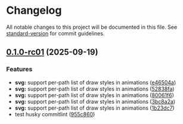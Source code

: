 # Changelog

All notable changes to this project will be documented in this file. See [standard-version](https://github.com/conventional-changelog/standard-version) for commit guidelines.

## [0.1.0-rc01](https://github.com/dEviLb0/ComposeAnimFX/compare/v0.1.0-alpha...v0.1.0-rc01) (2025-09-19)


### Features

* **svg:** support per-path list of draw styles in animations ([e46504a](https://github.com/dEviLb0/ComposeAnimFX/commit/e46504a4051364ab56fc00ed912f30276a479e40))
* **svg:** support per-path list of draw styles in animations ([52838fa](https://github.com/dEviLb0/ComposeAnimFX/commit/52838fa1e82b7ceb2d04ab3eb7e1d64aea43c7c3))
* **svg:** support per-path list of draw styles in animations ([80061f6](https://github.com/dEviLb0/ComposeAnimFX/commit/80061f6dbd8083c64448c55a48cb0185de55ff7a))
* **svg:** support per-path list of draw styles in animations ([3bc8a2a](https://github.com/dEviLb0/ComposeAnimFX/commit/3bc8a2a269b9c6e31fca7dc015cf88cb6727e3d4))
* **svg:** support per-path list of draw styles in animations ([1b23dc7](https://github.com/dEviLb0/ComposeAnimFX/commit/1b23dc7d71669bb3111bab43e27564384d3a33ef))
* test husky commitlint ([955c860](https://github.com/dEviLb0/ComposeAnimFX/commit/955c8604940aaa7398c88a8cc0d2176ef2b3f7af))
